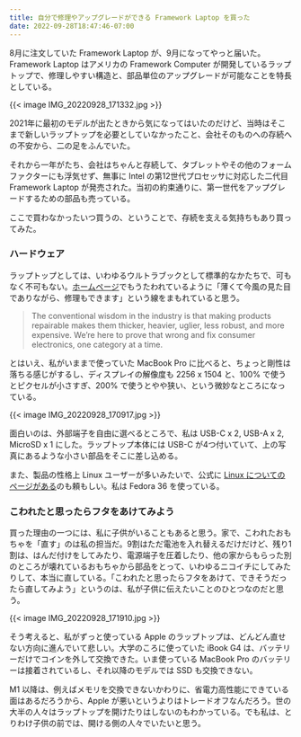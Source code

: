 ```yaml
---
title: 自分で修理やアップグレードができる Framework Laptop を買った
date: 2022-09-28T18:47:46-07:00
---
```

8月に注文していた Framework Laptop が、9月になってやっと届いた。
Framework Laptop はアメリカの Framework Computer が開発しているラップトップで、修理しやすい構造と、部品単位のアップグレードが可能なことを特長としている。

{{< image IMG_20220928_171332.jpg >}}

2021年に最初のモデルが出たときから気になってはいたのだけど、当時はそこまで新しいラップトップを必要としていなかったこと、会社そのものへの存続への不安から、二の足をふんでいた。

それから一年がたち、会社はちゃんと存続して、タブレットやその他のフォームファクターにも浮気せず、無事に Intel の第12世代プロセッサに対応した二代目 Framework Laptop が発売された。当初の約束通りに、第一世代をアップグレードするための部品も売っている。

ここで買わなかったいつ買うの、ということで、存続を支える気持ちもあり買ってみた。

### ハードウェア

ラップトップとしては、いわゆるウルトラブックとして標準的なかたちで、可もなく不可もない。[ホームページ](https://frame.work/about)でもうたわれているように「薄くて今風の見た目でありながら、修理もできます」という線をまもれていると思う。

> The conventional wisdom in the industry is that making products repairable makes them thicker, heavier, uglier, less robust, and more expensive. We’re here to prove that wrong and fix consumer electronics, one category at a time.

とはいえ、私がいままで使っていた MacBook Pro に比べると、ちょっと剛性は落ちる感じがするし、ディスプレイの解像度も 2256 x 1504 と、100% で使うとピクセルが小さすぎ、200% で使うとやや狭い、という微妙なところになっている。

{{< image IMG_20220928_170917.jpg >}}

面白いのは、外部端子を自由に選べるところで、私は USB-C x 2, USB-A x 2, MicroSD x 1 にした。ラップトップ本体には USB-C が4つ付いていて、上の写真にあるような小さい部品をそこに差し込める。

また、製品の性格上 Linux ユーザーが多いみたいで、公式に [Linux についてのページがある](https://frame.work/linux)のも頼もしい。私は Fedora 36 を使っている。

### こわれたと思ったらフタをあけてみよう

買った理由の一つには、私に子供がいることもあると思う。家で、こわれたおもちゃを「直す」のは私の担当だ。9割はただ電池を入れ替えるだけだけど、残り1割は、はんだ付けをしてみたり、電源端子を圧着したり、他の家からもらった別のところが壊れているおもちゃから部品をとって、いわゆるニコイチにしてみたりして、本当に直している。「こわれたと思ったらフタをあけて、できそうだったら直してみよう」というのは、私が子供に伝えたいことのひとつなのだと思う。

{{< image IMG_20220928_171910.jpg >}}

そう考えると、私がずっと使っている Apple のラップトップは、どんどん直せない方向に進んでいて悲しい。大学のころに使っていた iBook G4 は、バッテリーだけでコインを外して交換できた。いま使っている MacBook Pro のバッテリーは接着されているし、それ以降のモデルでは SSD も交換できない。

M1 以降は、例えばメモリを交換できないかわりに、省電力高性能にできている面はあるだろうから、Apple が悪いというよりはトレードオフなんだろう。世の大半の人々はラップトップを開けたりはしないのもわかっている。でも私は、とりわけ子供の前では、開ける側の人々でいたいと思う。
